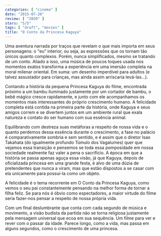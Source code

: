 ```yaml
---
categories: [ "cinema" ]
date: "2015-07-26"
review: [ "2020" ]
stars: "5/5"
tags: [ "draft", "movies" ]
title: "O Conto da Princesa Kaguya"
---
```

Uma aventura narrada por traços que revelam o que mais importa em seus
personagens: o "eu" interior, ou seja, as expressões que os tornam
tão únicos quanto complexos. Porém, nunca simplificados, mesmo
se tratando de um conto. Aliado a isso, uma música de poucos toques
usada nos momentos exatos transforma a experiência em uma imersão
completa na moral milenar oriental. Em suma: um desenho imperdível para
adultos (e talvez assustador para crianças, mas ainda assim arriscaria
levá-las...).

Contando a história da pequena Princesa Kaguya do filme, encontrada
próximo a um bambu iluminado justamente por um cortador de bambu,
o bebê mágico cresce rapidamente, e junto com ele acompanhamos os
momentos mais interessantes do próprio crescimento humano. A felicidade
completa está contida na primeira parte da história, onde Kaguya e
seus amigos correm e se divertem juntos em um ambiente rural que exala
natureza e contato do ser humano com sua essência animal.

Equilibrando com destreza suas metáforas a respeito de nossa vida
e o quanto perdemos dessa essência durante o crescimento, a fase no
palácio é comparativamente sombria e sem sentido, e é assim que o
diretor Isao Takahata (do igualmente profundo Túmulo dos Vagalumes)
quer que vejamos essa transição e pensemos se toda essa pomposidade
em nossa sociedade realmente faz valer a pena o sacrifício. A época
em que a história se passa apenas aguça essa visão, já que Kaguya,
depois de oficializada princesa em uma grande festa, é alvo de uma
dúzia de pretendentes que nunca a viram, mas que estão dispostos a se
casar com ela unicamente para possui-la como um objeto.

A felicidade é o tema recorrente em O Conto da Princesa Kaguya, como
vemos o seu pai constantemente pensando na melhor forma de tornar a
filha feliz. Se para nós é óbvio como espectadores, a maior virtude
do filme seria fazer-nos pensar a respeito de nossa própria vida.

Com um final deslumbrante que conta com cada segundo de música e
movimento, a visão budista da partida não se torna religiosa justamente
pela mensagem universal que ecoa em sua sequência. Um filme para ver
e rever com o passar da idade. Parece longo, como a vida, mas passa em
alguns segundos, como o crescimento de uma princesa.
